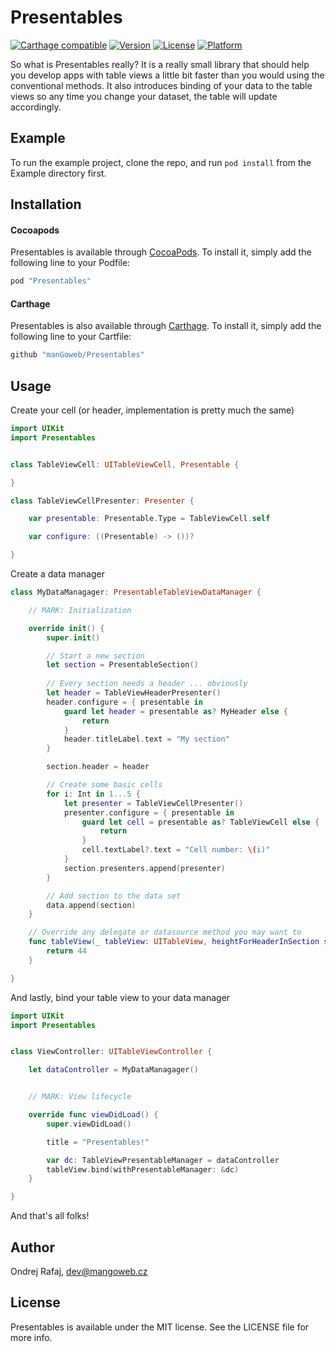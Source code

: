 # Presentables

[![Carthage compatible](https://img.shields.io/badge/Carthage-compatible-4BC51D.svg?style=flat)](https://github.com/Carthage/Carthage)
[![Version](https://img.shields.io/cocoapods/v/Presentables.svg?style=flat)](http://cocoapods.org/pods/Presentables)
[![License](https://img.shields.io/cocoapods/l/Presentables.svg?style=flat)](http://cocoapods.org/pods/Presentables)
[![Platform](https://img.shields.io/cocoapods/p/Presentables.svg?style=flat)](http://cocoapods.org/pods/Presentables)

So what is Presentables really? It is a really small library that should help you develop apps with table views a little bit faster than you would using the conventional methods. It also introduces binding of your data to the table views so any time you change your dataset, the table will update accordingly.

## Example

To run the example project, clone the repo, and run `pod install` from the Example directory first.

## Installation

#### Cocoapods

Presentables is available through [CocoaPods](http://cocoapods.org). To install
it, simply add the following line to your Podfile:

```ruby
pod "Presentables"
```

#### Carthage

Presentables is also available through [Carthage](https://github.com/Carthage/Carthage). To install
it, simply add the following line to your Cartfile:
```ruby
github "manGoweb/Presentables"
```
## Usage

Create your cell (or header, implementation is pretty much the same)

```Swift
import UIKit
import Presentables


class TableViewCell: UITableViewCell, Presentable {

}

class TableViewCellPresenter: Presenter {

    var presentable: Presentable.Type = TableViewCell.self

    var configure: ((Presentable) -> ())?

}
```

Create a data manager

```Swift
class MyDataManagager: PresentableTableViewDataManager {

    // MARK: Initialization

    override init() {
        super.init()

        // Start a new section
        let section = PresentableSection()
        
        // Every section needs a header ... obviously
        let header = TableViewHeaderPresenter()
        header.configure = { presentable in
            guard let header = presentable as? MyHeader else {
                return
            }
            header.titleLabel.text = "My section"
        }

        section.header = header

        // Create some basic cells
        for i: Int in 1...5 {
            let presenter = TableViewCellPresenter()
            presenter.configure = { presentable in
                guard let cell = presentable as? TableViewCell else {
                    return
                }
                cell.textLabel?.text = "Cell number: \(i)"
            }
            section.presenters.append(presenter)
        }

        // Add section to the data set
        data.append(section)
    }

    // Override any delegate or datasource method you may want to
    func tableView(_ tableView: UITableView, heightForHeaderInSection section: Int) -> CGFloat {
        return 44
    }

}
```

And lastly, bind your table view to your data manager

```Swift
import UIKit
import Presentables


class ViewController: UITableViewController {

    let dataController = MyDataManagager()


    // MARK: View lifecycle

    override func viewDidLoad() {
        super.viewDidLoad()

        title = "Presentables!"

        var dc: TableViewPresentableManager = dataController
        tableView.bind(withPresentableManager: &dc)
    }

}
```

And that's all folks!

## Author

Ondrej Rafaj, dev@mangoweb.cz

## License

Presentables is available under the MIT license. See the LICENSE file for more info.
